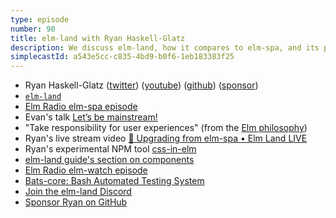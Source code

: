 ```yaml
---
type: episode
number: 90
title: elm-land with Ryan Haskell-Glatz
description: We discuss elm-land, how it compares to elm-spa, and its philosophy of making Elm mainstream.
simplecastId: a543e5cc-c835-4bd9-b0f6-1eb183383f25
---
```


- Ryan Haskell-Glatz ([twitter](https://twitter.com/rhg_dev)) ([youtube](https://www.youtube.com/@rhg_dev)) ([github](https://github.com/ryannhg)) ([sponsor](https://github.com/sponsors/ryannhg))
- [`elm-land`](https://elm.land/)
- [Elm Radio elm-spa episode](https://elm-radio.com/episode/elm-spa-v6/)
- Evan's talk [Let’s be mainstream!](https://www.youtube.com/watch?v=oYk8CKH7OhE)
- "Take responsibility for user experiences" (from the [Elm philosophy](https://twitter.com/evancz/status/928359289135046656))
- Ryan's live stream video [🌱 Upgrading from elm-spa • Elm Land LIVE](https://www.youtube.com/watch?v=SGYNIFT5c4E)
- Ryan's experimental NPM tool [css-in-elm](https://www.npmjs.com/package/@ryannhg/css-in-elm)
- [elm-land guide's section on components](https://elm.land/concepts/components.html)
- [Elm Radio elm-watch episode](https://elm-radio.com/episode/elm-watch)
- [Bats-core: Bash Automated Testing System](https://github.com/bats-core/bats-core)
- [Join the elm-land Discord](https://join.elm.land)
- [Sponsor Ryan on GitHub](https://github.com/sponsors/ryannhg)
